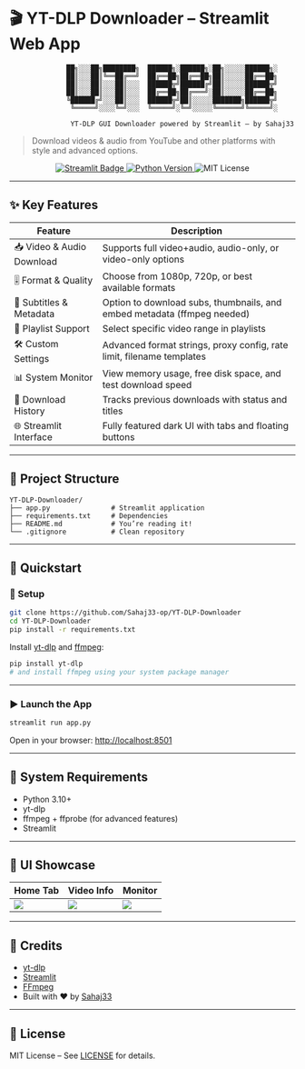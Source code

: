 # 🎬 YT-DLP Downloader – Streamlit Web App

```
              ██╗░░░██╗████████╗  ██████╗░██████╗░██╗░░░░░██████╗░
              ██║░░░██║╚══██╔══╝  ██╔══██╗██╔══██╗██║░░░░░██╔══██╗
              ██║░░░██║░░░██║░░░  ██████╦╝██████╔╝██║░░░░░██████╦╝
              ██║░░░██║░░░██║░░░  ██╔══██╗██╔═══╝░██║░░░░░██╔══██╗
              ╚██████╔╝░░░██║░░░  ██████╦╝██║░░░░░███████╗██████╦╝
               ╚═════╝░░░░╚═╝░░░  ╚═════╝░╚═╝░░░░░╚══════╝╚═════╝░

               YT-DLP GUI Downloader powered by Streamlit – by Sahaj33
```

> Download videos & audio from YouTube and other platforms with style and advanced options.

<p align="center">
  <a href="https://github.com/Sahaj33-op/YT-DLP-Downloader">
    <img src="https://img.shields.io/badge/Streamlit-Deploy-red?logo=streamlit" alt="Streamlit Badge">
  </a>
  <a href="https://www.python.org">
    <img src="https://img.shields.io/badge/Python-3.10+-blue.svg" alt="Python Version">
  </a>
  <img src="https://img.shields.io/badge/License-MIT-brightgreen" alt="MIT License">
</p>

---

## ✨ Key Features

| Feature                   | Description                                                             |
|---------------------------|-------------------------------------------------------------------------|
| 📥 Video & Audio Download | Supports full video+audio, audio-only, or video-only options            |
| 🎚 Format & Quality       | Choose from 1080p, 720p, or best available formats                      |
| 📄 Subtitles & Metadata   | Option to download subs, thumbnails, and embed metadata (ffmpeg needed) |
| 📁 Playlist Support       | Select specific video range in playlists                                |
| 🛠 Custom Settings        | Advanced format strings, proxy config, rate limit, filename templates   |
| 📊 System Monitor         | View memory usage, free disk space, and test download speed             |
| 📜 Download History       | Tracks previous downloads with status and titles                        |
| 🌐 Streamlit Interface    | Fully featured dark UI with tabs and floating buttons                   |

---

## 📂 Project Structure

```
YT-DLP-Downloader/
├── app.py               # Streamlit application
├── requirements.txt     # Dependencies
├── README.md            # You’re reading it!
└── .gitignore           # Clean repository
```

---

## 🚀 Quickstart

### 🔧 Setup

```bash
git clone https://github.com/Sahaj33-op/YT-DLP-Downloader
cd YT-DLP-Downloader
pip install -r requirements.txt
```

Install [yt-dlp](https://github.com/yt-dlp/yt-dlp) and [ffmpeg](https://ffmpeg.org):

```bash
pip install yt-dlp
# and install ffmpeg using your system package manager
```

---

### ▶️ Launch the App

```bash
streamlit run app.py
```

Open in your browser: [http://localhost:8501](http://localhost:8501)

---

## 🧠 System Requirements

- Python 3.10+
- yt-dlp
- ffmpeg + ffprobe (for advanced features)
- Streamlit

---

## 🎨 UI Showcase

| Home Tab | Video Info | Monitor |
|----------|------------|---------|
| ![](https://via.placeholder.com/400x200?text=YT-DLP+Home) | ![](https://via.placeholder.com/400x200?text=Video+Info) | ![](https://via.placeholder.com/400x200?text=System+Monitor) |

---

## 🧠 Credits

- [yt-dlp](https://github.com/yt-dlp/yt-dlp)
- [Streamlit](https://streamlit.io)
- [FFmpeg](https://ffmpeg.org)
- Built with ❤️ by [Sahaj33](https://linktr.ee/sahaj33)

---

## 📜 License

MIT License – See [LICENSE](LICENSE) for details.

